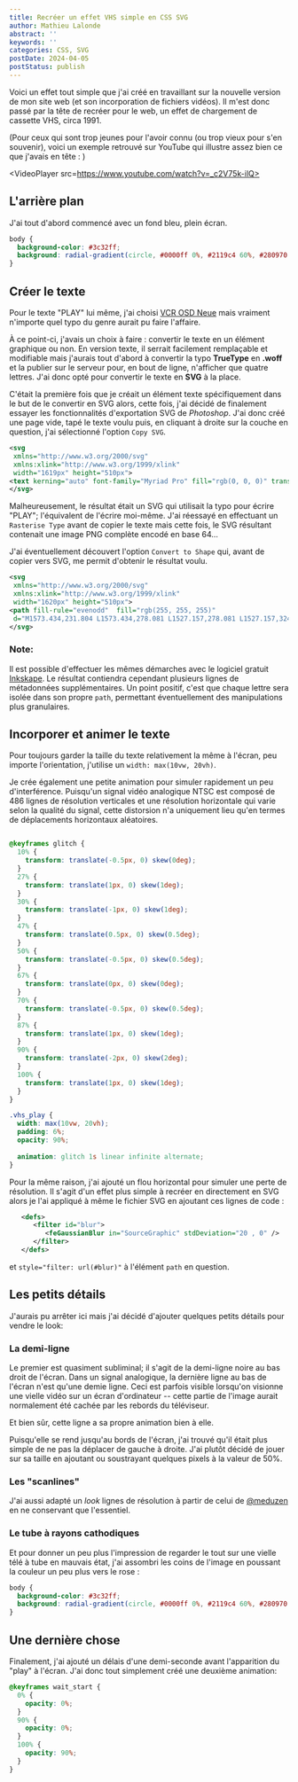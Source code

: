 ```yaml
---
title: Recréer un effet VHS simple en CSS SVG
author: Mathieu Lalonde
abstract: ''
keywords: ''
categories: CSS, SVG
postDate: 2024-04-05
postStatus: publish
---
```


Voici un effet tout simple que j'ai créé en travaillant sur la nouvelle version de mon site web (et son incorporation de fichiers vidéos). Il m'est donc passé par la tête de recréer pour le web, un effet de chargement de cassette VHS, circa 1991.

(Pour ceux qui sont trop jeunes pour l'avoir connu (ou trop vieux pour s'en souvenir), voici un exemple retrouvé sur YouTube qui illustre assez bien ce que j'avais en tête : )

<VideoPlayer src=https://www.youtube.com/watch?v=_c2V75k-ilQ>

## L'arrière plan

J'ai tout d'abord commencé avec un fond bleu, plein écran.

```CSS
body {
  background-color: #3c32ff;
  background: radial-gradient(circle, #0000ff 0%, #2119c4 60%, #280970 100%)
}
```

## Créer le texte

Pour le texte "PLAY" lui même, j'ai choisi 
[VCR OSD Neue](https://www.dafont.com/vcrosdneue.font) mais vraiment n'importe quel typo du genre aurait pu faire l'affaire.

À ce point-ci, j'avais  un choix à faire : convertir le texte en un élément graphique ou non. En version texte, il serrait facilement remplaçable et modifiable mais j'aurais tout d'abord à convertir la typo **TrueType** en **.woff** et la publier sur le serveur pour, en bout de ligne, n'afficher que quatre lettres. J'ai donc opté pour convertir le texte en **SVG** à la place.

C'était la première fois que je créait un élément texte spécifiquement dans le but de le convertir en SVG alors, cette fois, j'ai décidé de finalement essayer les fonctionnalités d'exportation SVG de *Photoshop*. J'ai donc créé une page vide, tapé le texte voulu puis, en cliquant à droite sur la couche en question, j'ai sélectionné l'option `Copy SVG`.

```XML
<svg 
 xmlns="http://www.w3.org/2000/svg"
 xmlns:xlink="http://www.w3.org/1999/xlink"
 width="1619px" height="510px">
<text kerning="auto" font-family="Myriad Pro" fill="rgb(0, 0, 0)" transform="matrix( 4.93622777186479, 0, 0, 4.93622777186479,-0.34986882156647, 509.524244486778)" font-size="150px"><tspan font-size="150px" font-family="VCRosdNEUE" fill="#FFFFFF">PLAY</tspan></text>
</svg>
```
Malheureusement, le résultat était un SVG qui utilisait la typo pour écrire "PLAY"; l'équivalent de l'écrire moi-même. J'ai réessayé en effectuant un `Rasterise Type` avant de copier le texte mais cette fois, le SVG résultant contenait une image PNG complète encodé en base 64...

J'ai éventuellement découvert l'option `Convert to Shape` qui, avant de copier vers SVG, me permit d'obtenir le résultat voulu.

```XML
<svg 
 xmlns="http://www.w3.org/2000/svg"
 xmlns:xlink="http://www.w3.org/1999/xlink"
 width="1620px" height="510px">
<path fill-rule="evenodd"  fill="rgb(255, 255, 255)"
 d="M1573.434,231.804 L1573.434,278.081 L1527.157,278.081 L1527.157,324.359 L1480.880,324.359 L1480.880,370.636 L1480.880,416.913 L1480.880,463.190 L1480.880,509.467 L1434.603,509.467 L1388.326,509.467 L1388.326,463.190 L1388.326,416.913 L1388.326,370.636 L1388.326,324.359 L1342.048,324.359 L1342.048,278.081 L1295.771,278.081 L1295.771,231.804 L1249.494,231.804 L1249.494,185.527 L1249.494,139.250 L1249.494,92.973 L1249.494,46.696 L1249.494,0.419 L1295.771,0.419 L1342.048,0.419 L1342.048,46.696 L1342.048,92.973 L1342.048,139.250 L1342.048,185.527 L1388.326,185.527 L1388.326,231.804 L1434.603,231.804 L1480.880,231.804 L1480.880,185.527 L1527.157,185.527 L1527.157,139.250 L1527.157,92.973 L1527.157,46.696 L1527.157,0.419 L1573.434,0.419 L1619.711,0.419 L1619.711,46.696 L1619.711,92.973 L1619.711,139.250 L1619.711,185.527 L1619.711,231.804 L1573.434,231.804 ZM1110.663,509.467 L1110.663,463.190 L1110.663,416.913 L1110.663,370.636 L1064.386,370.636 L1018.109,370.636 L971.831,370.636 L925.554,370.636 L925.554,416.913 L925.554,463.190 L925.554,509.467 L879.277,509.467 L833.000,509.467 L833.000,463.190 L833.000,416.913 L833.000,370.636 L833.000,324.359 L833.000,278.081 L833.000,231.804 L833.000,185.527 L833.000,139.250 L879.277,139.250 L879.277,92.973 L925.554,92.973 L925.554,46.696 L971.831,46.696 L971.831,0.419 L1018.109,0.419 L1064.386,0.419 L1064.386,46.696 L1110.663,46.696 L1110.663,92.973 L1156.940,92.973 L1156.940,139.250 L1203.217,139.250 L1203.217,185.527 L1203.217,231.804 L1203.217,278.081 L1203.217,324.359 L1203.217,370.636 L1203.217,416.913 L1203.217,463.190 L1203.217,509.467 L1156.940,509.467 L1110.663,509.467 ZM1110.663,231.804 L1110.663,185.527 L1064.386,185.527 L1064.386,139.250 L1018.109,139.250 L971.831,139.250 L971.831,185.527 L925.554,185.527 L925.554,231.804 L925.554,278.081 L971.831,278.081 L1018.109,278.081 L1064.386,278.081 L1110.663,278.081 L1110.663,231.804 ZM694.169,509.467 L647.891,509.467 L601.614,509.467 L555.337,509.467 L509.060,509.467 L462.783,509.467 L416.506,509.467 L416.506,463.190 L416.506,416.913 L416.506,370.636 L416.506,324.359 L416.506,278.081 L416.506,231.804 L416.506,185.527 L416.506,139.250 L416.506,92.973 L416.506,46.696 L416.506,0.419 L462.783,0.419 L509.060,0.419 L509.060,46.696 L509.060,92.973 L509.060,139.250 L509.060,185.527 L509.060,231.804 L509.060,278.081 L509.060,324.359 L509.060,370.636 L509.060,416.913 L555.337,416.913 L601.614,416.913 L647.891,416.913 L694.169,416.913 L740.446,416.913 L786.723,416.913 L786.723,463.190 L786.723,509.467 L740.446,509.467 L694.169,509.467 ZM323.952,278.081 L277.674,278.081 L231.397,278.081 L185.120,278.081 L138.843,278.081 L92.566,278.081 L92.566,324.359 L92.566,370.636 L92.566,416.913 L92.566,463.190 L92.566,509.467 L46.289,509.467 L0.012,509.467 L0.012,463.190 L0.012,416.913 L0.012,370.636 L0.012,324.359 L0.012,278.081 L0.012,231.804 L0.012,185.527 L0.012,139.250 L0.012,92.973 L0.012,46.696 L0.012,0.419 L46.289,0.419 L92.566,0.419 L138.843,0.419 L185.120,0.419 L231.397,0.419 L277.674,0.419 L323.952,0.419 L323.952,46.696 L370.229,46.696 L370.229,92.973 L370.229,139.250 L370.229,185.527 L370.229,231.804 L323.952,231.804 L323.952,278.081 ZM277.674,139.250 L277.674,92.973 L231.397,92.973 L185.120,92.973 L138.843,92.973 L92.566,92.973 L92.566,139.250 L92.566,185.527 L138.843,185.527 L185.120,185.527 L231.397,185.527 L277.674,185.527 L277.674,139.250 Z"/>
</svg>
```
### Note:
Il est possible d'effectuer les mêmes démarches avec le logiciel gratuit [Inkskape](https://inkscape.org/). Le résultat contiendra cependant plusieurs lignes de métadonnées supplémentaires. Un point positif, c'est que chaque lettre sera isolée dans son propre `path`, permettant éventuellement des manipulations plus granulaires.


## Incorporer et animer le texte

Pour toujours garder la taille du texte relativement la même à l'écran, peu importe l'orientation, j'utilise un `width: max(10vw, 20vh)`.

Je crée également une petite animation pour simuler rapidement un peu d'interférence. Puisqu'un signal vidéo analogique NTSC est composé de 486 lignes de résolution verticales et une résolution horizontale qui varie selon la qualité du signal, cette distorsion n'a uniquement lieu qu'en termes de déplacements horizontaux aléatoires.

```CSS

@keyframes glitch {
  10% {
    transform: translate(-0.5px, 0) skew(0deg);
  }
  27% {
    transform: translate(1px, 0) skew(1deg);
  }
  30% {
    transform: translate(-1px, 0) skew(1deg);
  }
  47% {
    transform: translate(0.5px, 0) skew(0.5deg);
  }
  50% {
    transform: translate(-0.5px, 0) skew(0.5deg);
  }
  67% {
    transform: translate(0px, 0) skew(0deg);
  }
  70% {
    transform: translate(-0.5px, 0) skew(0.5deg);
  }
  87% {
    transform: translate(1px, 0) skew(1deg);
  }
  90% {
    transform: translate(-2px, 0) skew(2deg);
  }
  100% {
    transform: translate(1px, 0) skew(1deg);
  }
}

.vhs_play {
  width: max(10vw, 20vh);
  padding: 6%;
  opacity: 90%;
  
  animation: glitch 1s linear infinite alternate;
}
```

Pour la même raison, j'ai ajouté un flou horizontal pour simuler une perte de résolution. Il s'agit d'un effet plus simple à recréer en directement en SVG alors je l'ai appliqué à même le fichier SVG en ajoutant ces lignes de code :

```XML
   <defs>
      <filter id="blur">
         <feGaussianBlur in="SourceGraphic" stdDeviation="20 , 0" />
      </filter>
   </defs>
```

et `style="filter: url(#blur)"` à l'élément `path` en question.

## Les petits détails

J'aurais pu arrêter ici mais j'ai décidé d'ajouter quelques petits détails pour vendre le look:

### La demi-ligne

Le premier est quasiment subliminal; il s'agit de la demi-ligne noire au bas droit de l'écran. Dans un signal analogique, la dernière ligne au bas de l'écran n'est qu'une demie ligne. Ceci est parfois visible lorsqu'on visionne une vielle vidéo sur un écran d'ordinateur -- cette partie de l'image aurait normalement été cachée par les rebords du téléviseur.

Et bien sûr, cette ligne a sa propre animation bien à elle. 

Puisqu'elle se rend jusqu'au bords de l'écran, j'ai trouvé qu'il était plus simple de ne pas la déplacer de gauche à droite. J'ai plutôt décidé de jouer sur sa taille en ajoutant ou soustrayant quelques pixels à la valeur de 50%.
    
### Les "scanlines"
 
J'ai aussi adapté un *look* lignes de résolution à partir de celui de [@meduzen](https://codepen.io/meduzen/pen/zxbwRV) en ne conservant que l'essentiel.
 
### Le tube à rayons cathodiques
 
Et pour donner un peu plus l'impression de regarder le tout sur une vielle télé à tube en mauvais état, j'ai assombri les coins de l'image en poussant la couleur un peu plus vers le rose :

```CSS
body {
  background-color: #3c32ff;
  background: radial-gradient(circle, #0000ff 0%, #2119c4 60%, #280970 100%)
}
```

## Une dernière chose

Finalement, j'ai ajouté un délais d'une demi-seconde avant l'apparition du "play" à l'écran. J'ai donc tout simplement créé une deuxième animation:

```CSS
@keyframes wait_start {
  0% {
    opacity: 0%;
  }
  90% {
    opacity: 0%;
  }
  100% {
    opacity: 90%;
  }
}
```
